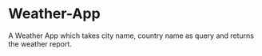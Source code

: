 # Weather-App
A Weather App which takes city name, country name as query and returns the weather report. 
